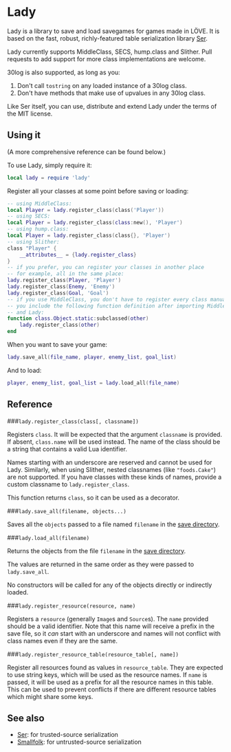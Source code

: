 Lady
====

Lady is a library to save and load savegames for games made in LÖVE. It is
based on the fast, robust, richly-featured table serialization library
[Ser](https://github.com/gvx/Ser).

Lady currently supports MiddleClass, SECS, hump.class and Slither. Pull
requests to add support for more class implementations are welcome.

30log is also supported, as long as you:

1. Don't call `tostring` on any loaded instance of a 30log class.
2. Don't have methods that make use of upvalues in any 30log class.

Like Ser itself, you can use, distribute and extend Lady under the terms of the
MIT license.

Using it
--------

(A more comprehensive reference can be found below.)

To use Lady, simply require it:

```lua
local lady = require 'lady'
```

Register all your classes at some point before saving or loading:

```lua
-- using MiddleClass:
local Player = lady.register_class(class('Player'))
-- using SECS:
local Player = lady.register_class(class:new(), 'Player')
-- using hump.class:
local Player = lady.register_class(class{}, 'Player')
-- using Slither:
class "Player" {
    __attributes__ = {lady.register_class}
}
-- if you prefer, you can register your classes in another place
-- for example, all in the same place:
lady.register_class(Player, 'Player')
lady.register_class(Enemy, 'Enemy')
lady.register_class(Goal, 'Goal')
-- if you use MiddleClass, you don't have to register every class manually if
-- you include the following function definition after importing MiddleClass
-- and Lady:
function class.Object.static:subclassed(other)
    lady.register_class(other)
end
```

When you want to save your game:

```lua
lady.save_all(file_name, player, enemy_list, goal_list)
```

And to load:

```lua
player, enemy_list, goal_list = lady.load_all(file_name)
```

Reference
---------

###`lady.register_class(class[, classname])`

Registers `class`. It will be expected that the argument `classname` is
provided. If absent, `class.name` will be used instead. The name of the class
should be a string that contains a valid Lua identifier.

Names starting with an underscore are reserved and cannot be used for Lady.
Similarly, when using Slither, nested classnames (like `"foods.Cake"`) are not
supported. If you have classes with these kinds of names, provide a custom
classname to `lady.register_class`.

This function returns `class`, so it can be used as a decorator.

###`lady.save_all(filename, objects...)`

Saves all the `objects` passed to a file named `filename` in the
[save directory](http://love2d.org/wiki/love.filesystem).

###`lady.load_all(filename)`

Returns the objects from the file `filename`
in the [save directory](http://love2d.org/wiki/love.filesystem).

The values are returned in the same order as they were passed to
`lady.save_all`.

No constructors will be called for any of the objects directly or indirectly
loaded.

###`lady.register_resource(resource, name)`

Registers a `resource` (generally `Image`s and `Source`s). The `name` provided
should be a valid identifier. Note that this name will receive a prefix in the
save file, so it _can_ start with an underscore and names will not conflict
with class names even if they are the same.

###`lady.register_resource_table(resource_table[, name])`

Register all resources found as values in `resource_table`. They are expected
to use string keys, which will be used as the resource names. If `name` is
passed, it will be used as a prefix for all the resource names in this table.
This can be used to prevent conflicts if there are different resource tables
which might share some keys.

See also
--------

* [Ser](https://github.com/gvx/Ser): for trusted-source serialization
* [Smallfolk](https://github.com/gvx/Smallfolk): for untrusted-source serialization
